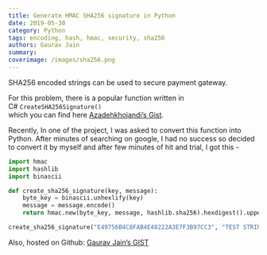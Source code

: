 ```yaml
---
title: Generate HMAC SHA256 signature in Python
date: 2019-05-30
category: Python
tags: encoding, hash, hmac, security, sha256
authors: Gaurav Jain
summary: 
coverimage: /images/sha256.png
---
```


SHA256 encoded strings can be used to secure payment gateway.

For this problem, there is a popular function written in C# `CreateSHA256Signature()`  
which you can find here [Azadehkhojandi’s Gist](https://gist.github.com/Azadehkhojandi/50eaae4cf20b21faef186f2c8ee97873).

Recently, In one of the project, I was asked to convert this function into Python. After minutes of searching on google, I had no success so decided to convert it by myself and after few minutes of hit and trial, I got this -

```python
import hmac
import hashlib 
import binascii

def create_sha256_signature(key, message):
    byte_key = binascii.unhexlify(key)
    message = message.encode()
    return hmac.new(byte_key, message, hashlib.sha256).hexdigest().upper()

create_sha256_signature("E49756B4C8FAB4E48222A3E7F3B97CC3", "TEST STRING")
```

Also, hosted on Github: [Gaurav Jain’s GIST](https://gist.github.com/gauravvjn/172a4a9933626bd507e00ae6245e33a1)

